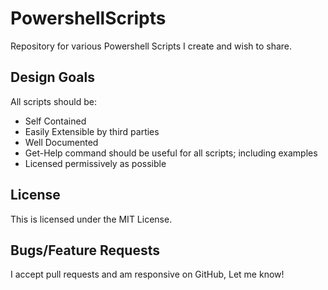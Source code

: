 # PowershellScripts
Repository for various Powershell Scripts I create and wish to share.

## Design Goals
All scripts should be:
* Self Contained
* Easily Extensible by third parties
* Well Documented
* Get-Help command should be useful for all scripts; including examples
* Licensed permissively as possible 

## License
This is licensed under the MIT License.

## Bugs/Feature Requests
I accept pull requests and am responsive on GitHub, Let me know!
